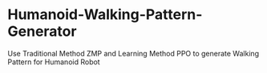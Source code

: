 # Humanoid-Walking-Pattern-Generator
Use Traditional Method ZMP and Learning Method PPO to generate Walking Pattern for Humanoid Robot
